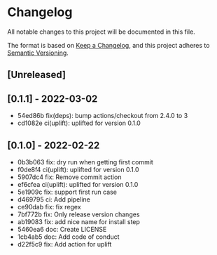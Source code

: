 # Changelog

All notable changes to this project will be documented in this file.

The format is based on [Keep a Changelog](https://keepachangelog.com/en/1.0.0/), and this project adheres to [Semantic Versioning](https://semver.org/spec/v2.0.0.html).

## [Unreleased]

## [0.1.1] - 2022-03-02

- 54ed86b fix(deps): bump actions/checkout from 2.4.0 to 3
- cd1082e ci(uplift): uplifted for version 0.1.0

## [0.1.0] - 2022-02-22

- 0b3b063 fix: dry run when getting first commit
- f0de8f4 ci(uplift): uplifted for version 0.1.0
- 5907dc4 fix: Remove commit action
- ef6cfea ci(uplift): uplifted for version 0.1.0
- 5e1909c fix: support first run case
- d469795 ci: Add pipeline
- ce90dab fix: fix regex
- 7bf772b fix: Only release version changes
- ab19083 fix: add nice name for install step
- 5460ea6 doc: Create LICENSE
- 1cb4ab5 doc: Add code of conduct
- d22f5c9 fix: Add action for uplift
